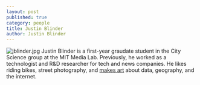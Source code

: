```yaml
---
layout: post
published: true
category: people
title: Justin Blinder
author: Justin Blinder
---
```

![jblinder.jpg]({{site.baseurl}}/assets/jblinder.jpg)
Justin Blinder is a first-year graudate student in the City Science group at the MIT Media Lab. Previously, he worked as a technologist and R&D researcher for tech and news companies. He likes riding bikes, street photography, and [makes art](https://justin.work/) about data, geography, and the internet.
